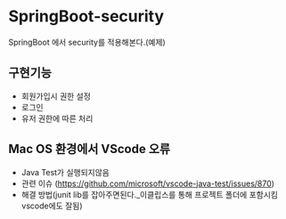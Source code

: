 # SpringBoot-security
SpringBoot 에서 security를 적용해본다.(예제)

## 구현기능

* 회원가입시 권한 설정
* 로그인
* 유저 권한에 따른 처리

## Mac OS 환경에서 VScode 오류
* Java Test가 실행되지않음
* 관련 이슈 (https://github.com/microsoft/vscode-java-test/issues/870)
* 해결 방법(junit lib를 잡아주면된다._이클립스를 통해 프로젝트 폴더에 포함시킴 vscode에도 잘됨)
